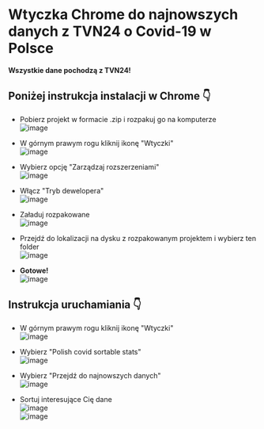 # Wtyczka Chrome do najnowszych danych z TVN24 o Covid-19 w Polsce
**Wszystkie dane pochodzą z TVN24!**<br>

## Poniżej instrukcja instalacji w Chrome &#128071;<br>

- Pobierz projekt w formacie .zip i rozpakuj go na komputerze<br>
![image](https://user-images.githubusercontent.com/31479697/105158527-59d91200-5b0e-11eb-86d8-36ad0258c198.png)<br>

- W górnym prawym rogu kliknij ikonę "Wtyczki"<br>
![image](https://user-images.githubusercontent.com/31479697/105157014-d7038780-5b0c-11eb-9ff6-d496342907b8.png)<br>

- Wybierz opcję "Zarządzaj rozszerzeniami"<br>
![image](https://user-images.githubusercontent.com/31479697/105157632-7759ac00-5b0d-11eb-9fad-7e01ae19a8f4.png)<br>

- Włącz "Tryb dewelopera"<br>
![image](https://user-images.githubusercontent.com/31479697/105158037-d4556200-5b0d-11eb-8605-e4c11d2927ce.png)<br>

- Załaduj rozpakowane<br>
![image](https://user-images.githubusercontent.com/31479697/105158239-0ebeff00-5b0e-11eb-8306-912e11336fd3.png)<br>

- Przejdź do lokalizacji na dysku z rozpakowanym projektem i wybierz ten folder<br>
![image](https://user-images.githubusercontent.com/31479697/105158845-b6d4c800-5b0e-11eb-9e3e-5af90c1f7298.png)<br>

- **Gotowe!**<br>
![image](https://user-images.githubusercontent.com/31479697/105159136-087d5280-5b0f-11eb-820a-1ba927eebe65.png)<br>

## Instrukcja uruchamiania &#128071;<br>

- W górnym prawym rogu kliknij ikonę "Wtyczki"<br>
![image](https://user-images.githubusercontent.com/31479697/105157014-d7038780-5b0c-11eb-9ff6-d496342907b8.png)<br>

- Wybierz "Polish covid sortable stats"<br>
![image](https://user-images.githubusercontent.com/31479697/105159427-5b570a00-5b0f-11eb-83c4-5b918a99f357.png)<br>

- Wybierz "Przejdź do najnowszych danych"<br>
![image](https://user-images.githubusercontent.com/31479697/105159676-a3762c80-5b0f-11eb-9ed2-4a5b1ad54c77.png)<br>

- Sortuj interesujące Cię dane<br>
![image](https://user-images.githubusercontent.com/31479697/105159861-de786000-5b0f-11eb-84d5-69af7e19e2c6.png)<br>
![image](https://user-images.githubusercontent.com/31479697/105160060-11baef00-5b10-11eb-911b-96b1e949448e.png)